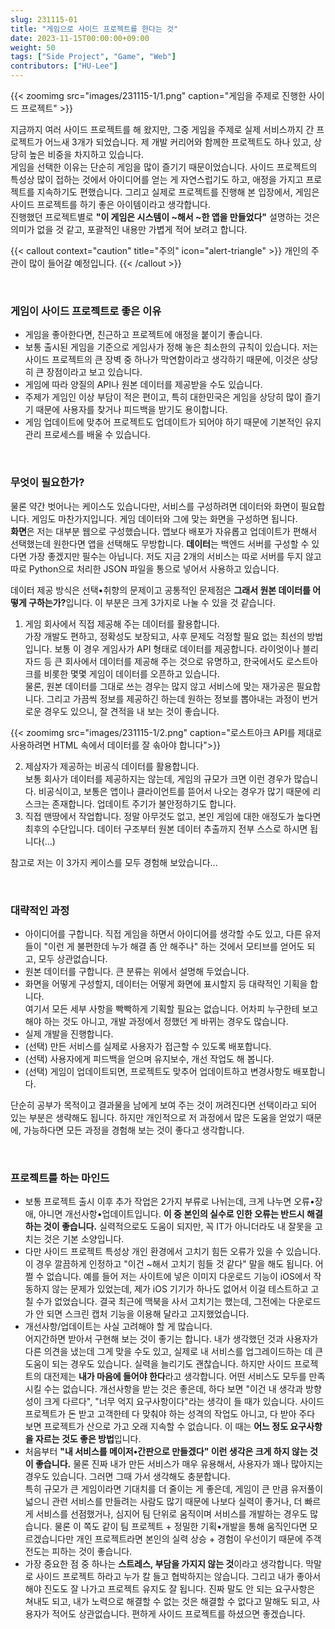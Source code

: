 ```yaml
---
slug: 231115-01
title: "게임으로 사이드 프로젝트를 한다는 것"
date: 2023-11-15T00:00:00+09:00
weight: 50
tags: ["Side Project", "Game", "Web"]
contributors: ["HU-Lee"]
---
```


{{< zoomimg src="images/231115-1/1.png" caption="게임을 주제로 진행한 사이드 프로젝트" >}}

지금까지 여러 사이드 프로젝트를 해 왔지만, 그중 게임을 주제로 실제 서비스까지 간 프로젝트가 어느새 3개가 되었습니다. 제 개발 커리어와 함께한 프로젝트도 하나 있고, 상당히 높은 비중을 차지하고 있습니다.  
게임을 선택한 이유는 단순히 게임을 많이 즐기기 때문이었습니다. 사이드 프로젝트의 특성상 많이 접하는 것에서 아이디어를 얻는 게 자연스럽기도 하고, 애정을 가지고 프로젝트를 지속하기도 편했습니다. 그리고 실제로 프로젝트를 진행해 본 입장에서, 게임은 사이드 프로젝트를 하기 좋은 아이템이라고 생각합니다.  
진행했던 프로젝트별로 **"이 게임은 시스템이 ~해서 ~한 앱을 만들었다"** 설명하는 것은 의미가 없을 것 같고, 포괄적인 내용만 가볍게 적어 보려고 합니다.

{{< callout context="caution" title="주의" icon="alert-triangle" >}}
개인의 주관이 많이 들어갈 예정입니다.
{{< /callout >}}

<br>

### 게임이 사이드 프로젝트로 좋은 이유

- 게임을 좋아한다면, 친근하고 프로젝트에 애정을 붙이기 좋습니다.
- 보통 출시된 게임을 기준으로 게임사가 정해 놓은 최소한의 규칙이 있습니다. 저는 사이드 프로젝트의 큰 장벽 중 하나가 막연함이라고 생각하기 때문에, 이것은 상당히 큰 장점이라고 보고 있습니다.
- 게임에 따라 양질의 API나 원본 데이터를 제공받을 수도 있습니다.
- 주제가 게임인 이상 부담이 적은 편이고, 특히 대한민국은 게임을 상당히 많이 즐기기 때문에 사용자를 찾거나 피드백을 받기도 용이합니다.
- 게임 업데이트에 맞추어 프로젝트도 업데이트가 되어야 하기 때문에 기본적인 유지관리 프로세스를 배울 수 있습니다.

<br>

### 무엇이 필요한가?

물론 약간 벗어나는 케이스도 있습니다만, 서비스를 구성하려면 데이터와 화면이 필요합니다. 게임도 마찬가지입니다. 게임 데이터와 그에 맞는 화면을 구성하면 됩니다.  
**화면**은 저는 대부분 웹으로 구성했습니다. 앱보다 배포가 자유롭고 업데이트가 편해서 선택했는데 원한다면 앱을 선택해도 무방합니다. **데이터**는 백엔드 서버를 구성할 수 있다면 가장 좋겠지만 필수는 아닙니다. 저도 지금 2개의 서비스는 따로 서버를 두지 않고 따로 Python으로 처리한 JSON 파일을 통으로 넣어서 사용하고 있습니다.

데이터 제공 방식은 선택•취향의 문제이고 공통적인 문제점은 <b>그래서 원본 데이터를 어떻게 구하는가?</b>입니다. 이 부분은 크게 3가지로 나눌 수 있을 것 같습니다.

1. 게임 회사에서 직접 제공해 주는 데이터를 활용합니다.  
   가장 개발도 편하고, 정확성도 보장되고, 사후 문제도 걱정할 필요 없는 최선의 방법입니다. 보통 이 경우 게임사가 API 형태로 데이터를 제공합니다. 라이엇이나 블리자드 등 큰 회사에서 데이터를 제공해 주는 것으로 유명하고, 한국에서도 로스트아크를 비롯한 몇몇 게임이 데이터를 오픈하고 있습니다.  
   물론, 원본 데이터를 그대로 쓰는 경우는 많지 않고 서비스에 맞는 재가공은 필요합니다. 그리고 가끔씩 정보를 제공하긴 하는데 원하는 정보를 뽑아내는 과정이 번거로운 경우도 있으니, 잘 견적을 내 보는 것이 좋습니다.

{{< zoomimg src="images/231115-1/2.png" caption="로스트아크 API를 제대로 사용하려면 HTML 속에서 데이터를 잘 솎아야 합니다">}}

2. 제삼자가 제공하는 비공식 데이터를 활용합니다.  
   보통 회사가 데이터를 제공하지는 않는데, 게임의 규모가 크면 이런 경우가 많습니다. 비공식이고, 보통은 앱이나 클라이언트를 뜯어서 나오는 경우가 많기 때문에 리스크는 존재합니다. 업데이트 주기가 불안정하기도 합니다.
3. 직접 맨땅에서 작업합니다. 정말 아무것도 없고, 본인 게임에 대한 애정도가 높다면 최후의 수단입니다. 데이터 구조부터 원본 데이터 추출까지 전부 스스로 하시면 됩니다(...)

참고로 저는 이 3가지 케이스를 모두 경험해 보았습니다...

<br>

### 대략적인 과정

- 아이디어를 구합니다. 직접 게임을 하면서 아이디어를 생각할 수도 있고, 다른 유저들이 "이런 게 불편한데 누가 해결 좀 안 해주나" 하는 것에서 모티브를 얻어도 되고, 모두 상관없습니다.
- 원본 데이터를 구합니다. 큰 분류는 위에서 설명해 두었습니다.
- 화면을 어떻게 구성할지, 데이터는 어떻게 화면에 표시할지 등 대략적인 기획을 합니다.  
  여기서 모든 세부 사항을 빡빡하게 기획할 필요는 없습니다. 어차피 누구한테 보고해야 하는 것도 아니고, 개발 과정에서 정했던 게 바뀌는 경우도 많습니다.
- 실제 개발을 진행합니다.
- (선택) 만든 서비스를 실제로 사용자가 접근할 수 있도록 배포합니다.
- (선택) 사용자에게 피드백을 얻으며 유지보수, 개선 작업도 해 봅니다.
- (선택) 게임이 업데이트되면, 프로젝트도 맞추어 업데이트하고 변경사항도 배포합니다.

단순히 공부가 목적이고 결과물을 남에게 보여 주는 것이 꺼려진다면 선택이라고 되어 있는 부분은 생략해도 됩니다. 하지만 개인적으로 저 과정에서 많은 도움을 얻었기 때문에, 가능하다면 모든 과정을 경험해 보는 것이 좋다고 생각합니다.

<br>

### 프로젝트를 하는 마인드

- 보통 프로젝트 출시 이후 추가 작업은 2가지 부류로 나뉘는데, 크게 나누면 오류•장애, 아니면 개선사항•업데이트입니다.
  **이 중 본인의 실수로 인한 오류는 반드시 해결하는 것이 좋습니다.** 실력적으로도 도움이 되지만, 꼭 IT가 아니더라도 내 잘못을 고치는 것은 기본 소양입니다.
- 다만 사이드 프로젝트 특성상 개인 환경에서 고치기 힘든 오류가 있을 수 있습니다.  
  이 경우 깔끔하게 인정하고 "이건 ~해서 고치기 힘들 것 같다" 말을 해도 됩니다. 어쩔 수 없습니다.
  예를 들어 저는 사이트에 넣은 이미지 다운로드 기능이 iOS에서 작동하지 않는 문제가 있었는데, 제가 iOS 기기가 하나도 없어서 이걸 테스트하고 고칠 수가 없었습니다. 결국 최근에 맥북을 사서 고치기는 했는데, 그전에는 다운로드가 안 되면 스크린 캡처 기능을 이용해 달라고 고지했었습니다.
- 개선사항/업데이트는 사실 고려해야 할 게 많습니다.  
  어지간하면 받아서 구현해 보는 것이 좋기는 합니다. 내가 생각했던 것과 사용자가 다른 의견을 냈는데 그게 맞을 수도 있고, 실제로 내 서비스를 업그레이드하는 데 큰 도움이 되는 경우도 있습니다. 실력을 늘리기도 괜찮습니다. 하지만 사이드 프로젝트의 대전제는 <b>내가 마음에 들어야 한다</b>라고 생각합니다. 어떤 서비스도 모두를 만족시킬 수는 없습니다. 개선사항을 받는 것은 좋은데, 하다 보면 "이건 내 생각과 방향성이 크게 다르다", "너무 억지 요구사항이다"라는 생각이 들 때가 있습니다. 사이드 프로젝트가 돈 받고 고객한테 다 맞춰야 하는 성격의 작업도 아니고, 다 받아 주다 보면 프로젝트가 산으로 가고 오래 지속할 수 없습니다. 이 때는 **어느 정도 요구사항을 자르는 것도 좋은 방법**입니다.
- 처음부터 <b>"내 서비스를 메이저•간판으로 만들겠다" 이런 생각은 크게 하지 않는 것이 좋습니다.</b> 물론 진짜 내가 만든 서비스가 매우 유용해서, 사용자가 꽤나 많아지는 경우도 있습니다. 그러면 그때 가서 생각해도 충분합니다.  
  특히 규모가 큰 게임이라면 기대치를 더 줄이는 게 좋은데, 게임이 큰 만큼 유저풀이 넓으니 관련 서비스를 만들려는 사람도 많기 때문에 나보다 실력이 좋거나, 더 빠르게 서비스를 선점했거나, 심지어 팀 단위로 움직이며 서비스를 개발하는 경우도 많습니다. 물론 이 쪽도 같이 팀 프로젝트 + 정밀한 기획•개발을 통해 움직인다면 모르겠습니다만 개인 프로젝트라면 본인의 실력 상승 + 경험이 우선이기 때문에 주객전도는 피하는 것이 좋습니다.
- 가장 중요한 점 중 하나는 **스트레스, 부담을 가지지 않는 것**이라고 생각합니다. 막말로 사이드 프로젝트 하라고 누가 칼 들고 협박하지는 않습니다. 그리고 내가 좋아서 해야 진도도 잘 나가고 프로젝트 유지도 잘 됩니다. 진짜 말도 안 되는 요구사항은 쳐내도 되고, 내가 노력으로 해결할 수 없는 것은 해결할 수 없다고 말해도 되고, 사용자가 적어도 상관없습니다. 편하게 사이드 프로젝트를 하셨으면 좋겠습니다.
